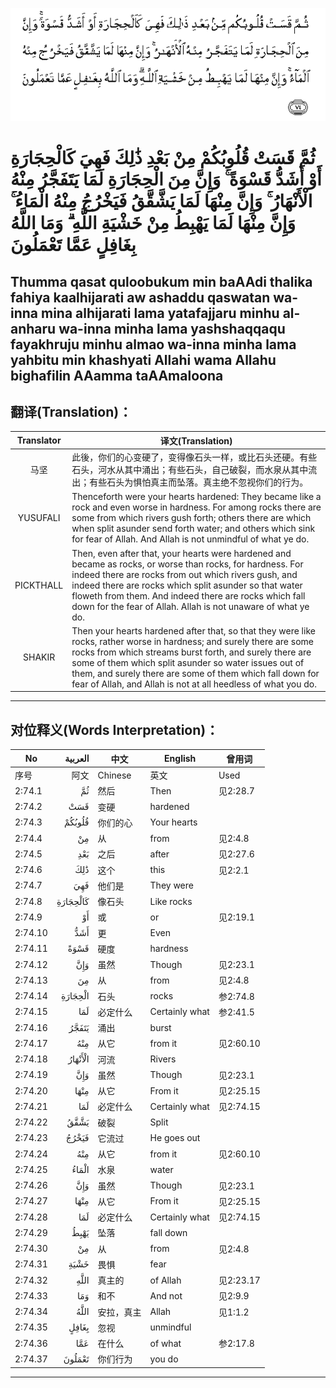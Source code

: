 ![002:074](images/002_074.gif)

#  ثُمَّ قَسَتْ قُلُوبُكُمْ مِنْ بَعْدِ ذَٰلِكَ فَهِيَ كَالْحِجَارَةِ أَوْ أَشَدُّ قَسْوَةً ۚ وَإِنَّ مِنَ الْحِجَارَةِ لَمَا يَتَفَجَّرُ مِنْهُ الْأَنْهَارُ ۚ وَإِنَّ مِنْهَا لَمَا يَشَّقَّقُ فَيَخْرُجُ مِنْهُ الْمَاءُ ۚ وَإِنَّ مِنْهَا لَمَا يَهْبِطُ مِنْ خَشْيَةِ اللَّهِ ۗ وَمَا اللَّهُ بِغَافِلٍ عَمَّا تَعْمَلُونَ 

## Thumma qasat quloobukum min baAAdi thalika fahiya kaalhijarati aw ashaddu qaswatan wa-inna mina alhijarati lama yatafajjaru minhu al-anharu wa-inna minha lama yashshaqqaqu fayakhruju minhu almao wa-inna minha lama yahbitu min khashyati Allahi wama Allahu bighafilin AAamma taAAmaloona

## 翻译(Translation)：

| Translator | 译文(Translation)                                            |
| :--------: | ------------------------------------------------------------ |
|    马坚    | 此後，你们的心变硬了，变得像石头一样，或比石头还硬。有些石头，河水从其中涌出；有些石头，自己破裂，而水泉从其中流出；有些石头为惧怕真主而坠落。真主绝不忽视你们的行为。 |
|  YUSUFALI  | Thenceforth were your hearts hardened: They became like a rock and even worse in hardness. For among rocks there are some from which rivers gush forth; others there are which when split asunder send forth water; and others which sink for fear of Allah. And Allah is not unmindful of what ye do. |
| PICKTHALL  | Then, even after that, your hearts were hardened and became as rocks, or worse than rocks, for hardness. For indeed there are rocks from out which rivers gush, and indeed there are rocks which split asunder so that water floweth from them. And indeed there are rocks which fall down for the fear of Allah. Allah is not unaware of what ye do. |
|   SHAKIR   | Then your hearts hardened after that, so that they were like rocks, rather worse in hardness; and surely there are some rocks from which streams burst forth, and surely there are some of them which split asunder so water issues out of them, and surely there are some of them which fall down for fear of Allah, and Allah is not at all heedless of what you do. |

---

## 对位释义(Words Interpretation)：

| No      |  العربية | 中文       | English        | 曾用词    |
| ------- | -------: | ---------- | -------------- | --------- |
| 序号    |     阿文 | Chinese    | 英文           | Used      |
| 2:74.1  |       ثُمَّ | 然后       | Then           | 见2:28.7  |
| 2:74.2  |      قَسَتْ | 变硬       | hardened       |           |
| 2:74.3  |   قُلُوبُكُمْ | 你们的心   | Your hearts    |           |
| 2:74.4  |       مِنْ | 从         | from           | 见2:4.8   |
| 2:74.5  |      بَعْدِ | 之后       | after          | 见2:27.6  |
| 2:74.6  |      ذَٰلِكَ | 这个       | this           | 见2:2.1   |
| 2:74.7  |      فَهِيَ | 他们是     | They were      |           |
| 2:74.8  | كَالْحِجَارَةِ | 像石头     | Like rocks     |           |
| 2:74.9  |       أَوْ | 或         | or             | 见2:19.1  |
| 2:74.10 |      أَشَدُّ | 更         | Even           |           |
| 2:74.11 |     قَسْوَةً | 硬度       | hardness       |           |
| 2:74.12 |      وَإِنَّ | 虽然       | Though         | 见2:23.1  |
| 2:74.13 |       مِنَ | 从         | from           | 见2:4.8   |
| 2:74.14 |  الْحِجَارَةِ | 石头       | rocks          | 参2:74.8  |
| 2:74.15 |      لَمَا | 必定什么   | Certainly what | 参2:41.5  |
| 2:74.16 |    يَتَفَجَّرُ | 涌出       | burst          |           |
| 2:74.17 |      مِنْهُ | 从它       | from it        | 见2:60.10 |
| 2:74.18 |  الْأَنْهَارُ | 河流       | Rivers         |           |
| 2:74.19 |      وَإِنَّ | 虽然       | Though         | 见2:23.1  |
| 2:74.20 |     مِنْهَا | 从它       | From it        | 见2:25.15 |
| 2:74.21 |      لَمَا | 必定什么   | Certainly what | 见2:74.15 |
| 2:74.22 |     يَشَّقَّقُ | 破裂       | Split          |           |
| 2:74.23 |    فَيَخْرُجُ | 它流过     | He goes out    |           |
| 2:74.24 |      مِنْهُ | 从它       | from it        | 见2:60.10 |
| 2:74.25 |    الْمَاءُ | 水泉       | water          |           |
| 2:74.26 |      وَإِنَّ | 虽然       | Though         | 见2:23.1  |
| 2:74.27 |     مِنْهَا | 从它       | From it        | 见2:25.15 |
| 2:74.28 |      لَمَا | 必定什么   | Certainly what | 见2:74.15 |
| 2:74.29 |     يَهْبِطُ | 坠落       | fall down      |           |
| 2:74.30 |       مِنْ | 从         | from           | 见2:4.8   |
| 2:74.31 |     خَشْيَةِ | 畏惧       | fear           |           |
| 2:74.32 |     اللَّهِ | 真主的     | of Allah       | 见2:23.17 |
| 2:74.33 |      وَمَا | 和不       | And not        | 见2:9.9   |
| 2:74.34 |     اللَّهُ | 安拉，真主 | Allah          | 见1:1.2   |
| 2:74.35 |    بِغَافِلٍ | 忽视       | unmindful      |           |
| 2:74.36 |      عَمَّا | 在什么     | of what        | 参2:17.8  |
| 2:74.37 |   تَعْمَلُونَ | 你们行为   | you do         |           |

---
